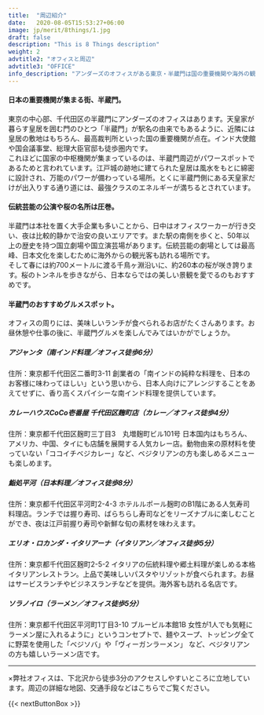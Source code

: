 ```yaml
---
title:  "周辺紹介"
date:   2020-08-05T15:53:27+06:00
image: jp/merit/8things/1.jpg
draft: false
description: "This is 8 Things description"
weight: 2
advtitle2: "オフィスと周辺"
advtitle3: "OFFICE"
info_description: "アンダーズのオフィスがある東京・半蔵門は国の重要機関や海外の観光客も訪れる名所など、見どころが多い人気エリアです。 "
---
```


#### 日本の重要機関が集まる街、半蔵門。

東京の中心部、千代田区の半蔵門にアンダーズのオフィスはあります。天皇家が暮らす皇居を囲む門のひとつ「半蔵門」が駅名の由来でもあるように、近隣には皇居の敷地はもちろん、最高裁判所といった国の重要機関が点在。インド大使館や国会議事堂、総理大臣官邸も徒歩圏内です。   
これほどに国家の中枢機関が集まっているのは、半蔵門周辺がパワースポットであるためと言われています。江戸城の跡地に建てられた皇居は風水をもとに綿密に設計され、万能のパワーが備わっている場所。とくに半蔵門側にある天皇家だけが出入りする通り道には、最強クラスのエネルギーが満ちるとされています。

#### 伝統芸能の公演や桜の名所は圧巻。

半蔵門は本社を置く大手企業も多いことから、日中はオフィスワーカーが行き交い、夜は比較的静かで治安の良いエリアです。また駅の南側を歩くと、50年以上の歴史を持つ国立劇場や国立演芸場があります。伝統芸能の劇場としては最高峰、日本文化を楽しむために海外からの観光客も訪れる場所です。  
そして春には約700メートルに渡る千鳥ヶ淵沿いに、約260本の桜が咲き誇ります。桜のトンネルを歩きながら、日本ならではの美しい景観を愛でるのもおすすめです。 

#### 半蔵門のおすすめグルメスポット。

オフィスの周りには、美味しいランチが食べられるお店がたくさんあります。お昼休憩や仕事の後に、半蔵門グルメを楽しんでみてはいかがでしょうか。

##### アジャンタ（南インド料理／オフィス徒歩6分） 

住所：東京都千代田区二番町3-11 
創業者の「南インドの純粋な料理を、日本のお客様に味わってほしい」という思いから、日本人向けにアレンジすることをあえてせずに、香り高くスパイシーな南インド料理を提供しています。

##### カレーハウスCoCo壱番屋 千代田区麹町店（カレー／オフィス徒歩4分） 

住所：東京都千代田区麹町三丁目3　丸増麹町ビル101号
日本国内はもちろん、アメリカ、中国、タイにも店舗を展開する人気カレー店。動物由来の原材料を使っていない「ココイチベジカレー」など、ベジタリアンの方も楽しめるメニューも楽しめます。

##### 鮨処平河（日本料理／オフィス徒歩8分） 

住所：東京都千代田区平河町2-4-3 
ホテルルポール麹町のB1階にある人気寿司料理店。ランチでは握り寿司、ばらちらし寿司などをリーズナブルに楽しむことができ、夜は江戸前握り寿司や新鮮な旬の素材を味わえます。

##### エリオ・ロカンダ・イタリアーナ（イタリアン／オフィス徒歩5分）

住所：東京都千代田区麹町2-5-2
イタリアの伝統料理や郷土料理が楽しめる本格イタリアンレストラン。上品で美味しいパスタやリゾットが食べられます。お昼はサービスランチやビジネスランチなどを提供。海外客も訪れる名店です。 

##### ソラノイロ（ラーメン／オフィス徒歩5分）

住所：東京都千代田区平河町1丁目3-10 ブルービル本館1B 
女性が1人でも気軽にラーメン屋に入れるように」というコンセプトで、麺やスープ、トッピング全てに野菜を使用した「ベジソバ」や「ヴィーガンラーメン」 など、ベジタリアンの方も嬉しいラーメン店です。

---

×弊社オフィスは、下北沢から徒歩3分のアクセスしやすいところに立地しています。周辺の詳細な地図、交通手段などはこちらでご覧ください。

{{< nextButtonBox >}}
